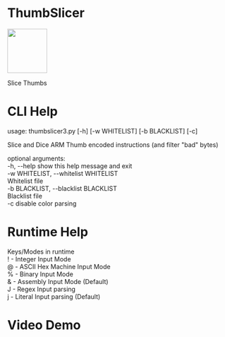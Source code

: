 # ThumbSlicer

<img src=https://github.com/XlogicX/ThumbSlicer/blob/master/thumbslicer_logo.png width="90" height="100">

Slice Thumbs

# CLI Help
usage: thumbslicer3.py [-h] [-w WHITELIST] [-b BLACKLIST] [-c]<br>

Slice and Dice ARM Thumb encoded instructions (and filter "bad" bytes)<br>

optional arguments:<br>
  -h, --help            show this help message and exit<br>
  -w WHITELIST, --whitelist WHITELIST<br>
                        Whitelist file<br>
  -b BLACKLIST, --blacklist BLACKLIST<br>
                        Blacklist file<br>
  -c                    disable color parsing<br>
  
# Runtime Help

Keys/Modes in runtime<br>
! - Integer Input Mode<br>
@ - ASCII Hex Machine Input Mode<br>
% - Binary Input Mode<br>
& - Assembly Input Mode (Default)<br>
J - Regex Input parsing<br>
j - Literal Input parsing (Default)<br>

# Video Demo
